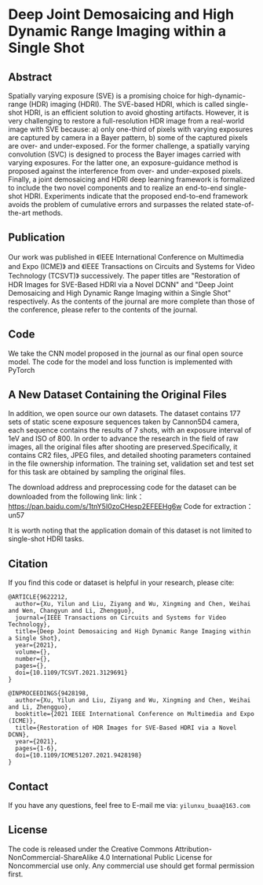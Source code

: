 # Deep Joint Demosaicing and High Dynamic Range Imaging within a Single Shot

## Abstract
Spatially varying exposure (SVE) is a promising choice for high-dynamic-range (HDR) imaging (HDRI). The SVE-based HDRI, which is called single-shot HDRI, is an efficient solution to avoid ghosting artifacts. However, it is very challenging to restore a full-resolution HDR image from a real-world image with SVE because: a) only one-third of pixels with varying exposures are captured by camera in a Bayer pattern, b) some of the captured pixels are over- and under-exposed. For the former challenge, a spatially varying convolution (SVC) is designed to process the Bayer images carried with varying exposures. For the latter one, an exposure-guidance method is proposed against the interference from over- and under-exposed pixels. Finally, a joint demosaicing and HDRI deep learning framework is formalized to include the two novel components and to realize an end-to-end single-shot HDRI. Experiments indicate that the proposed end-to-end framework avoids the problem of cumulative errors and surpasses the related state-of-the-art methods.

## Publication
Our work was published in 《IEEE International Conference on Multimedia and Expo (ICME)》 and 《IEEE Transactions on Circuits and Systems for Video Technology (TCSVT)》 successively. The paper titles are "Restoration of HDR Images for SVE-Based HDRI via a Novel DCNN" and "Deep Joint Demosaicing and High Dynamic Range Imaging within a Single Shot" respectively. As the contents of the journal are more complete than those of the conference, please refer to the contents of the journal.

## Code
We take the CNN model proposed in the journal as our final open source model. The code for the model and loss function is implemented with PyTorch

## A New Dataset Containing the Original Files
In addition, we open source our own datasets. The dataset contains 177 sets of static scene exposure sequences taken by Cannon5D4 camera, each sequence contains the results of 7 shots, with an exposure interval of 1eV and ISO of 800. In order to advance the research in the field of raw images, all the original files after shooting are preserved.Specifically, it contains CR2 files, JPEG files, and detailed shooting parameters contained in the file ownership information. The training set, validation set and test set for this task are obtained by sampling the original files.

The download address and preprocessing code for the dataset can be downloaded from the following link:
link：https://pan.baidu.com/s/1tnY5I0zoCHesp2EFEEHg6w       Code for extraction：un57 

It is worth noting that the application domain of this dataset is not limited to single-shot HDRI tasks.

## Citation
If you find this code or dataset is helpful in your research, please cite:
```
@ARTICLE{9622212,
  author={Xu, Yilun and Liu, Ziyang and Wu, Xingming and Chen, Weihai and Wen, Changyun and Li, Zhengguo},
  journal={IEEE Transactions on Circuits and Systems for Video Technology}, 
  title={Deep Joint Demosaicing and High Dynamic Range Imaging within a Single Shot}, 
  year={2021},
  volume={},
  number={},
  pages={},
  doi={10.1109/TCSVT.2021.3129691}
}

@INPROCEEDINGS{9428198,
  author={Xu, Yilun and Liu, Ziyang and Wu, Xingming and Chen, Weihai and Li, Zhengguo},
  booktitle={2021 IEEE International Conference on Multimedia and Expo (ICME)}, 
  title={Restoration of HDR Images for SVE-Based HDRI via a Novel DCNN}, 
  year={2021},
  pages={1-6},
  doi={10.1109/ICME51207.2021.9428198}
}
```

## Contact
If you have any questions, feel free to E-mail me via: `yilunxu_buaa@163.com`

## License
The code is released under the Creative Commons Attribution-NonCommercial-ShareAlike 4.0 International Public License for Noncommercial use only. Any commercial use should get formal permission first.
